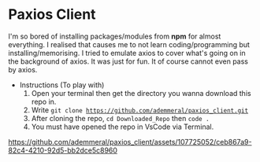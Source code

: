 # Paxios Client
I'm so bored of installing packages/modules from <b>npm</b> for almost everything. I realised that causes me to not learn coding/programming but installing/memorising. I tried to emulate axios to cover what's going on in the background of axios. It was just for fun. It of course cannot even pass by axios.

* Instructions (To play with)
  1. Open your terminal then get the directory you wanna download this repo in.
  2. Write <code>git clone https://github.com/ademmeral/paxios_client.git</code>
  3. After cloning the repo, <code>cd Downloaded_Repo</code> then <code>code .</code>
  4. You must have opened the repo in VsCode via Terminal.

https://github.com/ademmeral/paxios_client/assets/107725052/ceb867a9-82c4-4210-92d5-bb2dce5c8960


